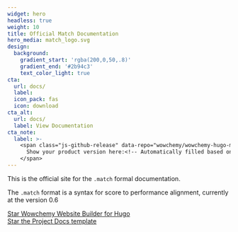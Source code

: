 ```yaml
---
widget: hero
headless: true
weight: 10
title: Official Match Documentation
hero_media: match_logo.svg
design:
  background:
    gradient_start: 'rgba(200,0,50,.8)'
    gradient_end: '#2b94c3'
    text_color_light: true
cta:
  url: docs/
  label: 
  icon_pack: fas
  icon: download
cta_alt:
  url: docs/
  label: View Documentation
cta_note:
  label: >-
    <span class="js-github-release" data-repo="wowchemy/wowchemy-hugo-modules">
      Show your product version here:<!-- Automatically filled based on data-repo value -->
    </span>
---
```



This is the official site for the `.match` formal documentation. 

The `.match` format is a syntax for score to performance alignment, currently at the version 0.6

<a class="github-button" href="https://github.com/wowchemy/wowchemy-hugo-modules" data-icon="octicon-star" data-size="large" data-show-count="true" aria-label="Star Wowchemy Website Builder for Hugo">Star Wowchemy Website Builder for Hugo</a><br><a class="github-button" href="https://github.com/wowchemy/starter-hugo-project-documentation" data-icon="octicon-star" data-size="large" data-show-count="true" aria-label="Star the Project Docs template">Star the Project Docs template</a><script async defer src="https://buttons.github.io/buttons.js"></script>

